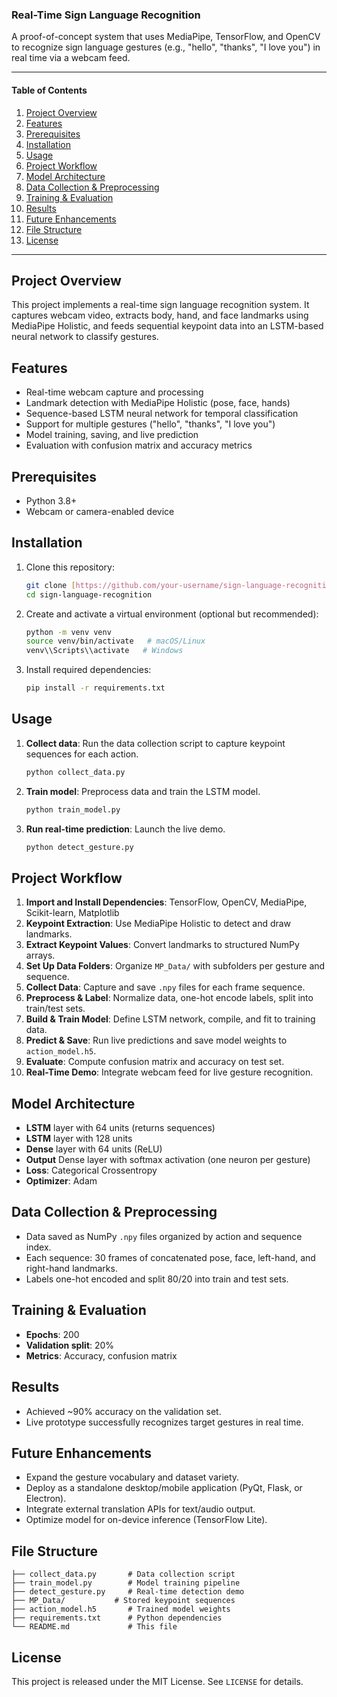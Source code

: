 ### Real-Time Sign Language Recognition

A proof-of-concept system that uses MediaPipe, TensorFlow, and OpenCV to recognize sign language gestures (e.g., "hello", "thanks", "I love you") in real time via a webcam feed.

---

#### Table of Contents

1. [Project Overview](#project-overview)
2. [Features](#features)
3. [Prerequisites](#prerequisites)
4. [Installation](#installation)
5. [Usage](#usage)
6. [Project Workflow](#project-workflow)
7. [Model Architecture](#model-architecture)
8. [Data Collection & Preprocessing](#data-collection--preprocessing)
9. [Training & Evaluation](#training--evaluation)
10. [Results](#results)
11. [Future Enhancements](#future-enhancements)
12. [File Structure](#file-structure)
13. [License](#license)

---

## Project Overview

This project implements a real-time sign language recognition system. It captures webcam video, extracts body, hand, and face landmarks using MediaPipe Holistic, and feeds sequential keypoint data into an LSTM-based neural network to classify gestures.

## Features

* Real-time webcam capture and processing
* Landmark detection with MediaPipe Holistic (pose, face, hands)
* Sequence-based LSTM neural network for temporal classification
* Support for multiple gestures ("hello", "thanks", "I love you")
* Model training, saving, and live prediction
* Evaluation with confusion matrix and accuracy metrics

## Prerequisites

* Python 3.8+
* Webcam or camera-enabled device

## Installation

1. Clone this repository:

   ```bash
   git clone [https://github.com/your-username/sign-language-recognition.git](https://github.com/SalimYs/TranslatingLaunguge)
   cd sign-language-recognition
   ```
2. Create and activate a virtual environment (optional but recommended):

   ```bash
   python -m venv venv
   source venv/bin/activate   # macOS/Linux
   venv\\Scripts\\activate   # Windows
   ```
3. Install required dependencies:

   ```bash
   pip install -r requirements.txt
   ```

## Usage

1. **Collect data**: Run the data collection script to capture keypoint sequences for each action.

   ```bash
   python collect_data.py
   ```
2. **Train model**: Preprocess data and train the LSTM model.

   ```bash
   python train_model.py
   ```
3. **Run real-time prediction**: Launch the live demo.

   ```bash
   python detect_gesture.py
   ```

## Project Workflow

1. **Import and Install Dependencies**: TensorFlow, OpenCV, MediaPipe, Scikit-learn, Matplotlib
2. **Keypoint Extraction**: Use MediaPipe Holistic to detect and draw landmarks.
3. **Extract Keypoint Values**: Convert landmarks to structured NumPy arrays.
4. **Set Up Data Folders**: Organize `MP_Data/` with subfolders per gesture and sequence.
5. **Collect Data**: Capture and save `.npy` files for each frame sequence.
6. **Preprocess & Label**: Normalize data, one-hot encode labels, split into train/test sets.
7. **Build & Train Model**: Define LSTM network, compile, and fit to training data.
8. **Predict & Save**: Run live predictions and save model weights to `action_model.h5`.
9. **Evaluate**: Compute confusion matrix and accuracy on test set.
10. **Real-Time Demo**: Integrate webcam feed for live gesture recognition.

## Model Architecture

* **LSTM** layer with 64 units (returns sequences)
* **LSTM** layer with 128 units
* **Dense** layer with 64 units (ReLU)
* **Output** Dense layer with softmax activation (one neuron per gesture)
* **Loss**: Categorical Crossentropy
* **Optimizer**: Adam

## Data Collection & Preprocessing

* Data saved as NumPy `.npy` files organized by action and sequence index.
* Each sequence: 30 frames of concatenated pose, face, left-hand, and right-hand landmarks.
* Labels one-hot encoded and split 80/20 into train and test sets.

## Training & Evaluation

* **Epochs**: 200
* **Validation split**: 20%
* **Metrics**: Accuracy, confusion matrix

## Results

* Achieved \~90% accuracy on the validation set.
* Live prototype successfully recognizes target gestures in real time.

## Future Enhancements

* Expand the gesture vocabulary and dataset variety.
* Deploy as a standalone desktop/mobile application (PyQt, Flask, or Electron).
* Integrate external translation APIs for text/audio output.
* Optimize model for on-device inference (TensorFlow Lite).

## File Structure

```
├── collect_data.py       # Data collection script
├── train_model.py        # Model training pipeline
├── detect_gesture.py     # Real-time detection demo
├── MP_Data/           # Stored keypoint sequences
├── action_model.h5       # Trained model weights
├── requirements.txt      # Python dependencies
└── README.md             # This file
```

## License

This project is released under the MIT License. See `LICENSE` for details.
